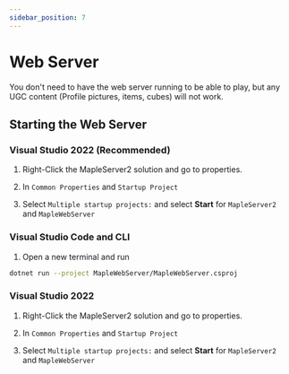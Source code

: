 ```yaml
---
sidebar_position: 7
---
```


# Web Server

You don't need to have the web server running to be able to play, but any UGC content (Profile pictures, items, cubes) will not work.

## Starting the Web Server

### Visual Studio 2022 (Recommended)

1. Right-Click the MapleServer2 solution and go to properties.

2. In `Common Properties` and `Startup Project`

3. Select `Multiple startup projects:` and select **Start** for `MapleServer2` and `MapleWebServer`

### Visual Studio Code and CLI

1. Open a new terminal and run

```sh
dotnet run --project MapleWebServer/MapleWebServer.csproj
```

### Visual Studio 2022

1. Right-Click the MapleServer2 solution and go to properties.

2. In `Common Properties` and `Startup Project`

3. Select `Multiple startup projects:` and select **Start** for `MapleServer2` and `MapleWebServer`
